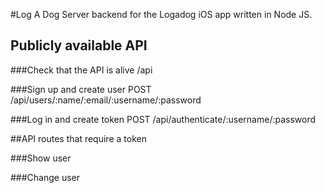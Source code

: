 #Log A Dog
Server backend for the Logadog iOS app written in Node JS.

## Publicly available API
###Check that the API is alive
/api

###Sign up and create user
POST /api/users/:name/:email/:username/:password

###Log in and create token
POST /api/authenticate/:username/:password

##API routes that require a token

###Show user

###Change user

###
